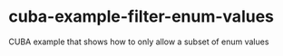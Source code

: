 # cuba-example-filter-enum-values
CUBA example that shows how to only allow a subset of enum values
